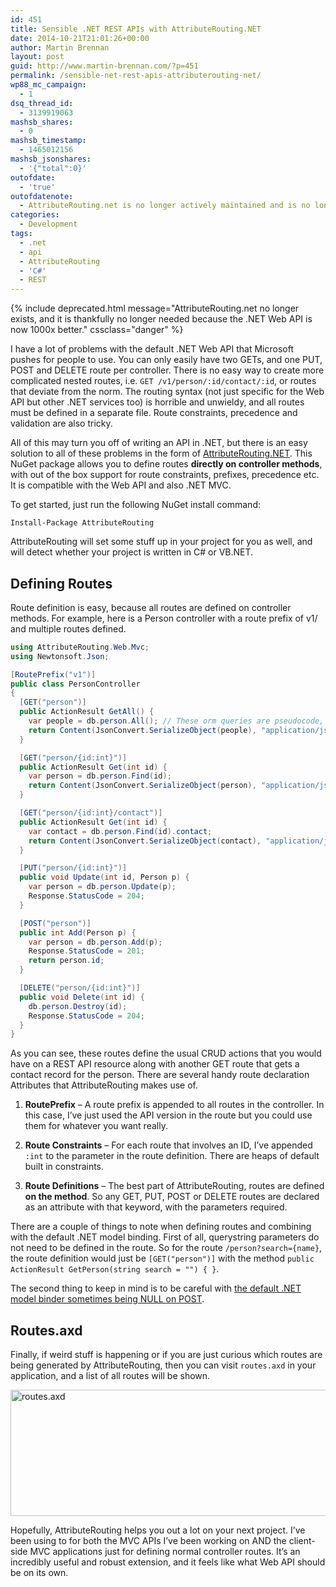 ```yaml
---
id: 451
title: Sensible .NET REST APIs with AttributeRouting.NET
date: 2014-10-21T21:01:26+00:00
author: Martin Brennan
layout: post
guid: http://www.martin-brennan.com/?p=451
permalink: /sensible-net-rest-apis-attributerouting-net/
wp88_mc_campaign:
  - 1
dsq_thread_id:
  - 3139919063
mashsb_shares:
  - 0
mashsb_timestamp:
  - 1465012156
mashsb_jsonshares:
  - '{"total":0}'
outofdate:
  - 'true'
outofdatenote:
  - AttributeRouting.net is no longer actively maintained and is no longer required. The Web API now has attribute routing by default, and Microsoft have made it fantastic and insanely flexible.
categories:
  - Development
tags:
  - .net
  - api
  - AttributeRouting
  - 'C#'
  - REST
---
```


{% include deprecated.html message="AttributeRouting.net no longer exists, and it is thankfully no longer needed because the .NET Web API is now 1000x better." cssclass="danger" %}

I have a lot of problems with the default .NET Web API that Microsoft pushes for people to use. You can only easily have two GETs, and one PUT, POST and DELETE route per controller. There is no easy way to create more complicated nested routes, i.e. `GET /v1/person/:id/contact/:id`, or routes that deviate from the norm. The routing syntax (not just specific for the Web API but other .NET services too) is horrible and unwieldy, and all routes must be defined in a separate file. Route constraints, precedence and validation are also tricky.

All of this may turn you off of writing an API in .NET, but there is an easy solution to all of these problems in the form of [AttributeRouting.NET](http://attributerouting.net/). This NuGet package allows you to define routes **directly on controller methods**, with out of the box support for route constraints, prefixes, precedence etc. It is compatible with the Web API and also .NET MVC.<!--more-->

To get started, just run the following NuGet install command:

`Install-Package AttributeRouting`

AttributeRouting will set some stuff up in your project for you as well, and will detect whether your project is written in C# or VB.NET.

## Defining Routes

Route definition is easy, because all routes are defined on controller methods. For example, here is a Person controller with a route prefix of v1/ and multiple routes defined.

```csharp
using AttributeRouting.Web.Mvc;
using Newtonsoft.Json;

[RoutePrefix("v1")]
public class PersonController
{
  [GET("person")]
  public ActionResult GetAll() {
    var people = db.person.All(); // These orm queries are pseudocode, your own implementation will dictate.
    return Content(JsonConvert.SerializeObject(people), "application/json");
  }

  [GET("person/{id:int}")]
  public ActionResult Get(int id) {
    var person = db.person.Find(id);
    return Content(JsonConvert.SerializeObject(person), "application/json");
  }

  [GET("person/{id:int}/contact")]
  public ActionResult Get(int id) {
    var contact = db.person.Find(id).contact;
    return Content(JsonConvert.SerializeObject(contact), "application/json");
  }

  [PUT("person/{id:int}")]
  public void Update(int id, Person p) {
    var person = db.person.Update(p);
    Response.StatusCode = 204;
  }

  [POST("person")]
  public int Add(Person p) {
    var person = db.person.Add(p);
    Response.StatusCode = 201;
    return person.id;
  }

  [DELETE("person/{id:int}")]
  public void Delete(int id) {
    db.person.Destroy(id);
    Response.StatusCode = 204;
  }
}
```

As you can see, these routes define the usual CRUD actions that you would have on a REST API resource along with another GET route that gets a contact record for the person. There are several handy route declaration Attributes that AttributeRouting makes use of.

1. **RoutePrefix** &#8211; A route prefix is appended to all routes in the controller. In this case, I&#8217;ve just used the API version in the route but you could use them for whatever you want really.

2. **Route Constraints** &#8211; For each route that involves an ID, I&#8217;ve appended `:int` to the parameter in the route definition. There are heaps of default built in constraints.

3. **Route Definitions** &#8211; The best part of AttributeRouting, routes are defined **on the method**. So any GET, PUT, POST or DELETE routes are declared as an attribute with that keyword, with the parameters required.

There are a couple of things to note when defining routes and combining with the default .NET model binding. First of all, querystring parameters do not need to be defined in the route. So for the route `/person?search={name}`, the route definition would just be `[GET("person")]` with the method `public ActionResult GetPerson(string search = "") { }`.

The second thing to keep in mind is to be careful with [the default .NET model binder sometimes being NULL on POST](http://www.martin-brennan.com/net-mvc-4-model-binding-null-on-post/).

## Routes.axd

Finally, if weird stuff is happening or if you are just curious which routes are being generated by AttributeRouting, then you can visit `routes.axd` in your application, and a list of all routes will be shown.

[<img src="http://www.martin-brennan.com/wp-content/uploads/2014/10/attributerouting.jpg" alt="routes.axd" width="1415" height="202" class="aligncenter size-full wp-image-525" />](http://www.martin-brennan.com/wp-content/uploads/2014/10/attributerouting.jpg)

Hopefully, AttributeRouting helps you out a lot on your next project. I&#8217;ve been using to for both the MVC APIs I&#8217;ve been working on AND the client-side MVC applications just for defining normal controller routes. It&#8217;s an incredibly useful and robust extension, and it feels like what Web API should be on its own.
